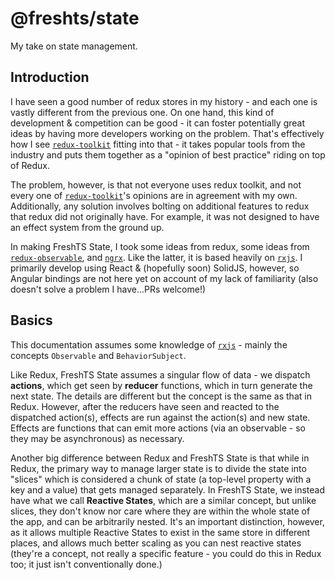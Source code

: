 # @freshts/state

My take on state management.

## Introduction

I have seen a good number of redux stores in my history - and each one is vastly different from the previous one. On one hand, this kind of development & competition can be good - it can foster potentially great ideas by having more developers working on the problem. That's effectively how I see [`redux-toolkit`] fitting into that - it takes popular tools from the industry and puts them together as a "opinion of best practice" riding on top of Redux.

The problem, however, is that not everyone uses redux toolkit, and not every one of [`redux-toolkit`]'s opinions are in agreement with my own. Additionally, any solution involves bolting on additional features to redux that redux did not originally have. For example, it was not designed to have an effect system from the ground up.

In making FreshTS State, I took some ideas from redux, some ideas from [`redux-observable`], and [`ngrx`]. Like the latter, it is based heavily on [`rxjs`]. I primarily develop using React & (hopefully soon) SolidJS, however, so Angular bindings are not here yet on account of my lack of familiarity (also doesn't solve a problem I have...PRs welcome!)

## Basics

This documentation assumes some knowledge of [`rxjs`] - mainly the concepts `Observable` and `BehaviorSubject`.

Like Redux, FreshTS State assumes a singular flow of data - we dispatch **actions**, which get seen by **reducer** functions, which in turn generate the next state. The details are different but the concept is the same as that in Redux. However, after the reducers have seen and reacted to the dispatched action(s), effects are run against the action(s) and new state. Effects are functions that can emit more actions (via an observable - so they may be asynchronous) as necessary.

Another big difference between Redux and FreshTS State is that while in Redux, the primary way to manage larger state is to divide the state into "slices" which is considered a chunk of state (a top-level property with a key and a value) that gets managed separately. In FreshTS State, we instead have what we call **Reactive States**, which are a similar concept, but unlike slices, they don't know nor care where they are within the whole state of the app, and can be arbitrarily nested. It's an important distinction, however, as it allows multiple Reactive States to exist in the same store in different places, and allows much better scaling as you can nest reactive states (they're a concept, not really a specific feature - you could do this in Redux too; it just isn't conventionally done.)

[`rxjs`]: https://rxjs.dev/
[`redux-toolkit`]: https://redux-toolkit.js.org/
[`redux-observable`]: https://redux-observable.js.org/
[`ngrx`]: https://ngrx.io/
